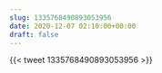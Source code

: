 ```yaml
---
slug: 1335768490893053956
date: 2020-12-07 02:10:00+00:00
draft: false
---
```


{{< tweet 1335768490893053956 >}}
